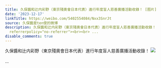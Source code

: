 ```yaml
---
title: 久保醬和辻内彩野（東京殘奧會日本代表）進行年度盲人慈善廣播活動收錄！ [图片]
date: '2023-12-17'
linkTitle: https://weibo.com/5402554084/Nxx3SnrJt
source: 久保醬是ten使的微博
description: 久保醬和辻内彩野（東京殘奧會日本代表）進行年度盲人慈善廣播活動收錄！ <img style="" src="https://tvax1.sinaimg.cn/large/005TCz76gy1hkworxeo17j30us151jx3.jpg"
  referrerpolicy="no-referrer"><br><br> ...
disable_comments: true
---
```

久保醬和辻内彩野（東京殘奧會日本代表）進行年度盲人慈善廣播活動收錄！ <img style="" src="https://tvax1.sinaimg.cn/large/005TCz76gy1hkworxeo17j30us151jx3.jpg" referrerpolicy="no-referrer"><br><br> ...